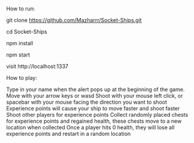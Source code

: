 How to run:

git clone https://github.com/Mazharrr/Socket-Ships.git

cd Socket-Ships

npm install

npm start

visit http://localhost:1337


How to play:

Type in your name when the alert pops up at the beginning of the game.
Move with your arrow keys or wasd
Shoot with your mouse left click, or spacebar with your mouse facing the direction you want to shoot
Experience points will cause your ship to move faster and shoot faster
Shoot other players for experience points
Collect randomly placed chests for experience points and regained health, these chests move to a new location when collected
Once a player hits 0 health, they will lose all experience points and restart in a random location
